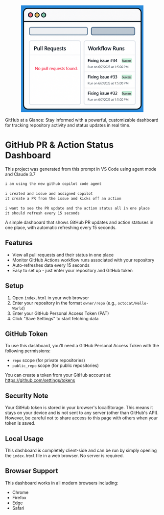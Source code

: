 <p align="center">
    <img src="image.png" alt="alt text" width="400"/>
</p>

GitHub at a Glance: Stay informed with a powerful, customizable dashboard for tracking repository activity and status updates in real time.

# GitHub PR & Action Status Dashboard

This project was generated from this prompt in VS Code using agent mode and Claude 3.7

```
i am using the new github copilot code agent 

i created and issue and assigned copilot
it create a PR from the issue and kicks off an action

i want to see the PR update and the action status all in one place
it should refresh every 15 seconds
```

A simple dashboard that shows GitHub PR updates and action statuses in one place, with automatic refreshing every 15 seconds.

## Features

- View all pull requests and their status in one place
- Monitor GitHub Actions workflow runs associated with your repository
- Auto-refreshes data every 15 seconds
- Easy to set up - just enter your repository and GitHub token

## Setup

1. Open `index.html` in your web browser
2. Enter your repository in the format `owner/repo` (e.g., `octocat/Hello-World`)
3. Enter your GitHub Personal Access Token (PAT)
4. Click "Save Settings" to start fetching data

## GitHub Token

To use this dashboard, you'll need a GitHub Personal Access Token with the following permissions:
- `repo` scope (for private repositories)
- `public_repo` scope (for public repositories)

You can create a token from your GitHub account at:
https://github.com/settings/tokens

## Security Note

Your GitHub token is stored in your browser's localStorage. This means it stays on your device and is not sent to any server (other than GitHub's API). However, be careful not to share access to this page with others when your token is saved.

## Local Usage

This dashboard is completely client-side and can be run by simply opening the `index.html` file in a web browser. No server is required.

## Browser Support

This dashboard works in all modern browsers including:
- Chrome
- Firefox
- Edge
- Safari
